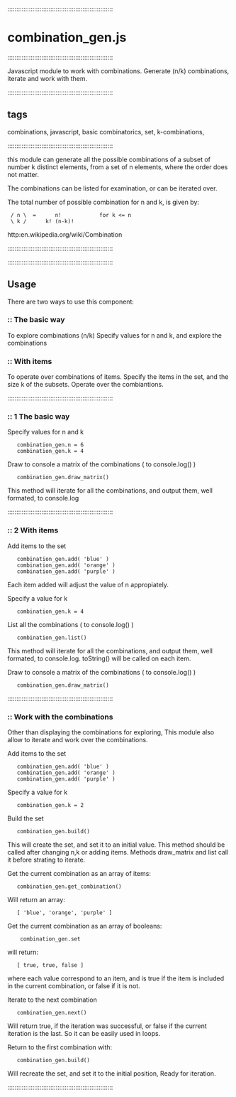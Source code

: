  :::::::::::::::::::::::::::::::::::::::::::::::::::::::::::

# combination_gen.js
 
 :::::::::::::::::::::::::::::::::::::::::::::::::::::::::::

 Javascript module to work with combinations.
 Generate (n/k) combinations, iterate and work with them.

 :::::::::::::::::::::::::::::::::::::::::::::::::::::::::::

## tags

 combinations, javascript, basic combinatorics, set,
 k-combinations,


 :::::::::::::::::::::::::::::::::::::::::::::::::::::::::::

 this module can generate all the possible
 combinations of a subset of number k distinct
 elements, from a set of n elements, where the order
 does not matter.
 
 The combinations can be listed for examination, or can 
 be iterated over.

 The total number of possible combination for n and k, 
 is given by:

     / n \  =      n!            for k <= n
     \ k /      k! (n-k)! 


 http:en.wikipedia.org/wiki/Combination


 

 :::::::::::::::::::::::::::::::::::::::::::::::::::::::::::




 :::::::::::::::::::::::::::::::::::::::::::::::::::::::::::


## Usage


 There are two ways to use this component:


### :: The basic way

   To explore combinations (n/k)
   Specify values for n and k, and explore the combinations


### :: With items

   To operate over combinations of items.
   Specify the items in the set, and the size k of the subsets.
   Operate over the combiantions.



 :::::::::::::::::::::::::::::::::::::::::::::::::::::::::::


### :: 1 The basic way


   Specify values for n and k

       combination_gen.n = 6
       combination_gen.k = 4

   Draw to console a matrix of the combinations ( to console.log() )

       combination_gen.draw_matrix()

   This method will iterate for all the combinations, and output
   them, well formated, to console.log




 :::::::::::::::::::::::::::::::::::::::::::::::::::::::::::


### :: 2 With items


   Add items to the set

       combination_gen.add( 'blue' )
       combination_gen.add( 'orange' )
       combination_gen.add( 'purple' )

   Each item added will adjust the value of n appropiately.


   Specify a value for k

       combination_gen.k = 4


   List all the combinations ( to console.log() )

       combination_gen.list()

   This method will iterate for all the combinations, and output
   them, well formated, to console.log.
   toString() will be called on each item.
   

   Draw to console a matrix of the combinations ( to console.log() )

       combination_gen.draw_matrix()



 :::::::::::::::::::::::::::::::::::::::::::::::::::::::::::


### :: Work with the combinations


   Other than displaying the combinations for exploring,
   This module also allow to iterate and work over the 
   combinations.

   Add items to the set

       combination_gen.add( 'blue' )
       combination_gen.add( 'orange' )
       combination_gen.add( 'purple' )

   Specify a value for k

       combination_gen.k = 2

   Build the set

       combination_gen.build()

   This will create the set, and set it to an initial value.
   This method should be called after changing n,k or adding 
   items. 
   Methods draw_matrix and list call it before strating to 
   iterate.
   


   Get the current combination as an array of items:

       combination_gen.get_combination()

   Will return an array: 

       [ 'blue', 'orange', 'purple' ]



   Get the current combination as an array of booleans:

        combination_gen.set

   will return:

       [ true, true, false ]

   where each value correspond to an item, and is true
   if the item is included in the current combination,
   or false if it is not.


   Iterate to the next combination

       combination_gen.next()

   Will return true, if the iteration was successful,
   or false if the current iteration is the last. So it can
   be easily used in loops.


   Return to the first combination with:

       combination_gen.build()

   Will recreate the set, and set it to the initial position,
   Ready for iteration.


 :::::::::::::::::::::::::::::::::::::::::::::::::::::::::::




